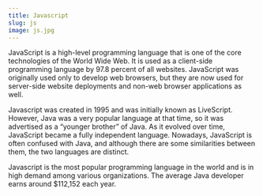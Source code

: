 ```yaml
---
title: Javascript
slug: js
image: js.jpg
---
```


JavaScript is a high-level programming language that is one of the core technologies of the World Wide Web. It is used as a client-side programming language by 97.8 percent of all websites. JavaScript was originally used only to develop web browsers, but they are now used for server-side website deployments and non-web browser applications as well. 

Javascript was created in 1995 and was initially known as LiveScript. However, Java was a very popular language at that time, so it was advertised as a “younger brother” of Java. As it evolved over time, JavaScript became a fully independent language. Nowadays, JavaScript is often confused with Java, and although there are some similarities between them, the two languages are distinct.

Javascript is the most popular programming language in the world and is in high demand among various organizations. The average Java developer earns around $112,152 each year.